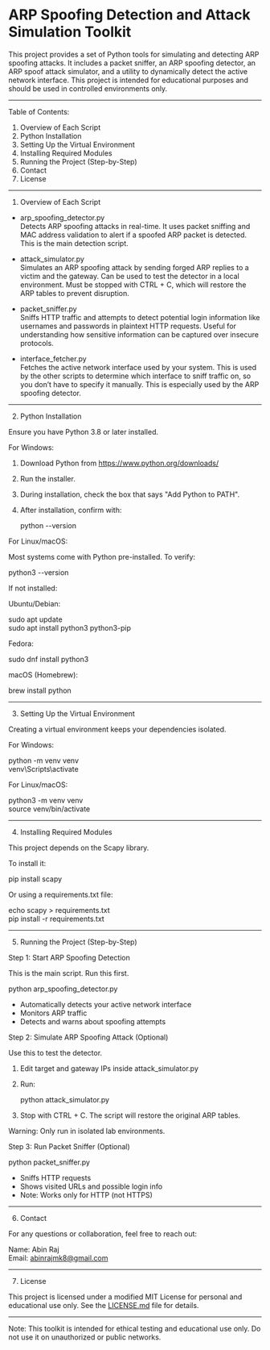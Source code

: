 # ARP Spoofing Detection and Attack Simulation Toolkit

This project provides a set of Python tools for simulating and detecting ARP spoofing attacks. It includes a packet sniffer, an ARP spoofing detector, an ARP spoof attack simulator, and a utility to dynamically detect the active network interface. This project is intended for educational purposes and should be used in controlled environments only.

---

Table of Contents:

1. Overview of Each Script  
2. Python Installation  
3. Setting Up the Virtual Environment  
4. Installing Required Modules  
5. Running the Project (Step-by-Step)  
6. Contact  
7. License

---

1. Overview of Each Script

- arp_spoofing_detector.py  
  Detects ARP spoofing attacks in real-time. It uses packet sniffing and MAC address validation to alert if a spoofed ARP packet is detected. This is the main detection script.

- attack_simulator.py  
  Simulates an ARP spoofing attack by sending forged ARP replies to a victim and the gateway. Can be used to test the detector in a local environment. Must be stopped with CTRL + C, which will restore the ARP tables to prevent disruption.

- packet_sniffer.py  
  Sniffs HTTP traffic and attempts to detect potential login information like usernames and passwords in plaintext HTTP requests. Useful for understanding how sensitive information can be captured over insecure protocols.

- interface_fetcher.py  
  Fetches the active network interface used by your system. This is used by the other scripts to determine which interface to sniff traffic on, so you don’t have to specify it manually. This is especially used by the ARP spoofing detector.

---

2. Python Installation

Ensure you have Python 3.8 or later installed.

For Windows:

1. Download Python from https://www.python.org/downloads/
2. Run the installer.
3. During installation, check the box that says "Add Python to PATH".
4. After installation, confirm with:

   python --version

For Linux/macOS:

Most systems come with Python pre-installed. To verify:

   python3 --version

If not installed:

Ubuntu/Debian:

   sudo apt update  
   sudo apt install python3 python3-pip

Fedora:

   sudo dnf install python3

macOS (Homebrew):

   brew install python

---

3. Setting Up the Virtual Environment

Creating a virtual environment keeps your dependencies isolated.

For Windows:

   python -m venv venv  
   venv\Scripts\activate

For Linux/macOS:

   python3 -m venv venv  
   source venv/bin/activate

---

4. Installing Required Modules

This project depends on the Scapy library.

To install it:

   pip install scapy

Or using a requirements.txt file:

   echo scapy > requirements.txt  
   pip install -r requirements.txt

---

5. Running the Project (Step-by-Step)

Step 1: Start ARP Spoofing Detection

This is the main script. Run this first.

   python arp_spoofing_detector.py

- Automatically detects your active network interface  
- Monitors ARP traffic  
- Detects and warns about spoofing attempts

Step 2: Simulate ARP Spoofing Attack (Optional)

Use this to test the detector.

1. Edit target and gateway IPs inside attack_simulator.py  
2. Run:

   python attack_simulator.py

3. Stop with CTRL + C. The script will restore the original ARP tables.

Warning: Only run in isolated lab environments.

Step 3: Run Packet Sniffer (Optional)

   python packet_sniffer.py

- Sniffs HTTP requests  
- Shows visited URLs and possible login info  
- Note: Works only for HTTP (not HTTPS)

---

6. Contact

For any questions or collaboration, feel free to reach out:

Name: Abin Raj  
Email: abinrajmk8@gmail.com

---

7. License

This project is licensed under a modified MIT License for personal and educational use only. See the [LICENSE.md](LICENSE.md) file for details.

---

Note: This toolkit is intended for ethical testing and educational use only. Do not use it on unauthorized or public networks.
